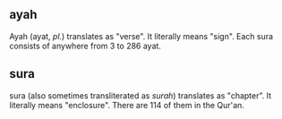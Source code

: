## ayah

Ayah \(ayat, _pl_.\) translates as "verse". It literally means "sign". Each sura consists of anywhere from 3 to 286 ayat.

## sura

sura \(also sometimes transliterated as _surah_\) translates as "chapter". It literally means "enclosure". There are 114 of them in the Qur'an.



